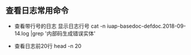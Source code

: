 ## 查看日志常用命令
+ 查看带行号的日志
 显示日志行号
cat -n iuap-basedoc-defdoc.2018-09-14.log  |grep '内部码生成错误实体'

+ 查看日志前20行
head -n 20
